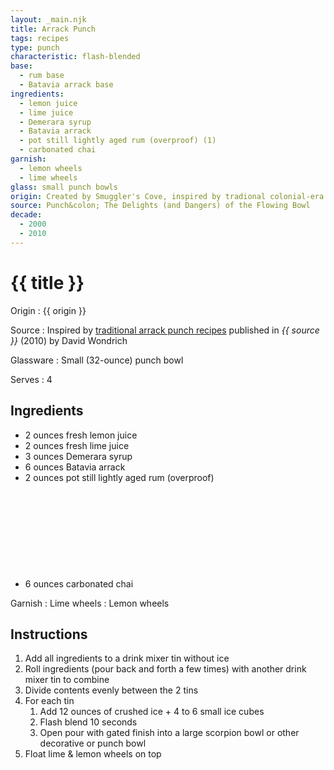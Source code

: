 ```yaml
---
layout: _main.njk
title: Arrack Punch
tags: recipes
type: punch
characteristic: flash-blended
base:
  - rum base
  - Batavia arrack base
ingredients:
  - lemon juice
  - lime juice
  - Demerara syrup
  - Batavia arrack
  - pot still lightly aged rum (overproof) (1)
  - carbonated chai
garnish:
  - lemon wheels
  - lime wheels
glass: small punch bowls
origin: Created by Smuggler's Cove, inspired by tradional colonial-era punch recipes.
source: Punch&colon; The Delights (and Dangers) of the Flowing Bowl
decade:
  - 2000
  - 2010
---
```

<!-- markdownlint-disable MD025 -->
# {{ title }}
<!-- markdownlint-disable MD025 -->

Origin
  : {{ origin }}

Source
  : Inspired by [traditional arrack punch recipes](https://www.amazon.com/Punch-Delights-Dangers-Flowing-Bowl-ebook/dp/B00452V30U/) published in <cite>{{ source }}</cite> (2010) by David Wondrich

Glassware
  : Small (32-ounce) punch bowl

Serves
  : 4

## Ingredients

* 2 ounces fresh lemon juice
* 2 ounces fresh lime juice
* 3 ounces Demerara syrup
* 6 ounces Batavia arrack
* 2 ounces pot still lightly aged rum (overproof)<icon-l space="1em" class="bigger" label="(1)"><span class="with-icon"><svg class="icon"><use href="/assets/images/icons/circle-1.svg#circle-1"></use></svg></span></icon-l>
* 6 ounces carbonated chai

Garnish
  : Lime wheels
  : Lemon wheels

## Instructions

1. Add all ingredients to a drink mixer tin without ice
2. Roll ingredients (pour back and forth a few times) with another drink mixer tin to combine
3. Divide contents evenly between the 2 tins
4. For each tin
   1. Add 12 ounces of crushed ice + 4 to 6 small ice cubes
   2. Flash blend 10 seconds
   3. Open pour with gated finish into a large scorpion bowl or other decorative or punch bowl
5. Float lime & lemon wheels on top
